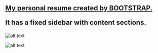 <H2><a href="https://lovelyemma.github.io/">My personal resume created by BOOTSTRAP.</a><br>

It has a fixed sidebar with content sections.</H2>

![alt text](https://github.com/LovelyEmma/LovelyEmma.github.io/blob/master/img/About.JPG)

![alt text](https://github.com/LovelyEmma/LovelyEmma.github.io/blob/master/img/Projects.JPG)

